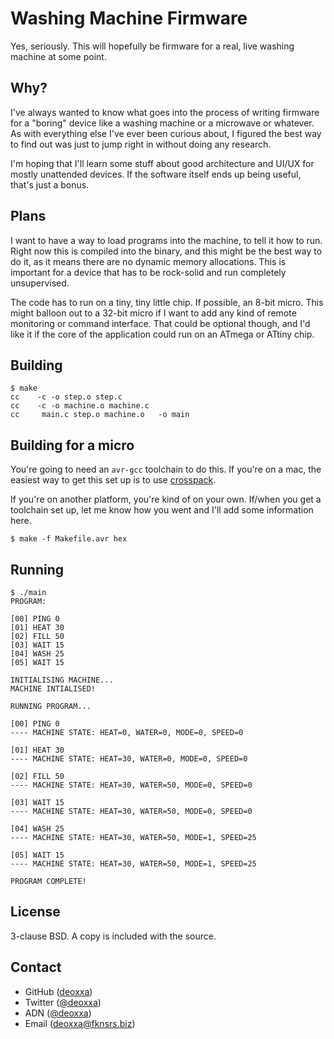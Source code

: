 Washing Machine Firmware
========================

Yes, seriously. This will hopefully be firmware for a real, live washing machine
at some point.

Why?
----

I've always wanted to know what goes into the process of writing firmware for a
"boring" device like a washing machine or a microwave or whatever. As with
everything else I've ever been curious about, I figured the best way to find out
was just to jump right in without doing any research.

I'm hoping that I'll learn some stuff about good architecture and UI/UX for
mostly unattended devices. If the software itself ends up being useful, that's
just a bonus.

Plans
-----

I want to have a way to load programs into the machine, to tell it how to run.
Right now this is compiled into the binary, and this might be the best way to do
it, as it means there are no dynamic memory allocations. This is important for a
device that has to be rock-solid and run completely unsupervised.

The code has to run on a tiny, tiny little chip. If possible, an 8-bit micro.
This might balloon out to a 32-bit micro if I want to add any kind of remote
monitoring or command interface. That could be optional though, and I'd like it
if the core of the application could run on an ATmega or ATtiny chip.

Building
--------

```
$ make
cc    -c -o step.o step.c
cc    -c -o machine.o machine.c
cc     main.c step.o machine.o   -o main
```

Building for a micro
--------------------

You're going to need an `avr-gcc` toolchain to do this. If you're on a mac, the
easiest way to get this set up is to use [crosspack](http://www.obdev.at/products/crosspack/index.html).

If you're on another platform, you're kind of on your own. If/when you get a
toolchain set up, let me know how you went and I'll add some information here.

```
$ make -f Makefile.avr hex
```

Running
-------

```
$ ./main
PROGRAM:

[00] PING 0
[01] HEAT 30
[02] FILL 50
[03] WAIT 15
[04] WASH 25
[05] WAIT 15

INITIALISING MACHINE...
MACHINE INTIALISED!

RUNNING PROGRAM...

[00] PING 0
---- MACHINE STATE: HEAT=0, WATER=0, MODE=0, SPEED=0

[01] HEAT 30
---- MACHINE STATE: HEAT=30, WATER=0, MODE=0, SPEED=0

[02] FILL 50
---- MACHINE STATE: HEAT=30, WATER=50, MODE=0, SPEED=0

[03] WAIT 15
---- MACHINE STATE: HEAT=30, WATER=50, MODE=0, SPEED=0

[04] WASH 25
---- MACHINE STATE: HEAT=30, WATER=50, MODE=1, SPEED=25

[05] WAIT 15
---- MACHINE STATE: HEAT=30, WATER=50, MODE=1, SPEED=25

PROGRAM COMPLETE!
```

License
-------

3-clause BSD. A copy is included with the source.

Contact
-------

* GitHub ([deoxxa](http://github.com/deoxxa))
* Twitter ([@deoxxa](http://twitter.com/deoxxa))
* ADN ([@deoxxa](https://alpha.app.net/deoxxa))
* Email ([deoxxa@fknsrs.biz](mailto:deoxxa@fknsrs.biz))
